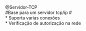 @Servidor-TCP</br>
</span> #Base para um servidor tcp/ip # </br>
</span>* Suporta varias conexões</br>
</span>* Verificação de autorização na rede</br>